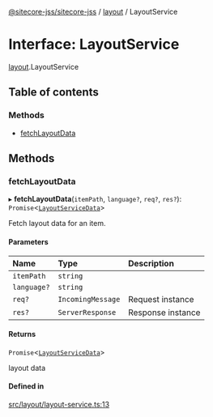 [@sitecore-jss/sitecore-jss](../README.md) / [layout](../modules/layout.md) / LayoutService

# Interface: LayoutService

[layout](../modules/layout.md).LayoutService

## Table of contents

### Methods

- [fetchLayoutData](layout.LayoutService.md#fetchlayoutdata)

## Methods

### fetchLayoutData

▸ **fetchLayoutData**(`itemPath`, `language?`, `req?`, `res?`): `Promise`<[`LayoutServiceData`](layout.LayoutServiceData.md)\>

Fetch layout data for an item.

#### Parameters

| Name        | Type              | Description       |
| :---------- | :---------------- | :---------------- |
| `itemPath`  | `string`          |                   |
| `language?` | `string`          |                   |
| `req?`      | `IncomingMessage` | Request instance  |
| `res?`      | `ServerResponse`  | Response instance |

#### Returns

`Promise`<[`LayoutServiceData`](layout.LayoutServiceData.md)\>

layout data

#### Defined in

[src/layout/layout-service.ts:13](https://github.com/Sitecore/jss/blob/0b8b1fca9/packages/sitecore-jss/src/layout/layout-service.ts#L13)
